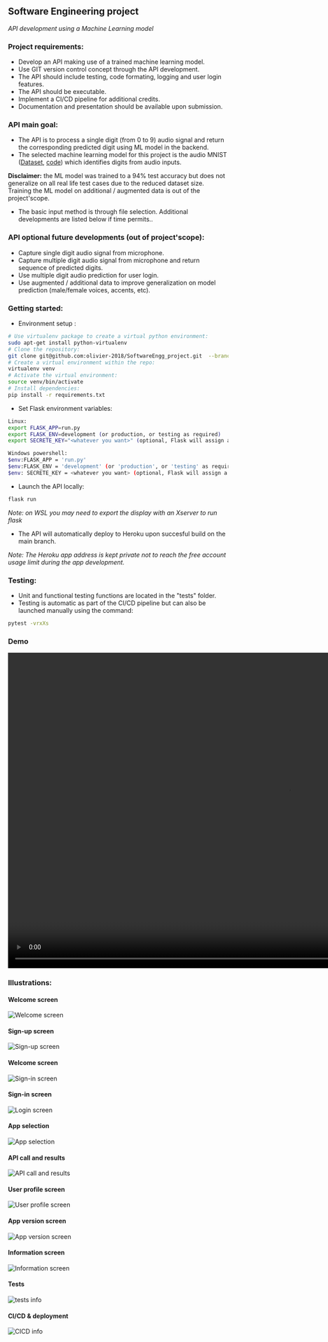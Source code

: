 ## Software Engineering project
*API development using a Machine Learning model*

### Project requirements:
- Develop an API making use of a trained machine learning model.
- Use GIT version control concept through the API development.
- The API should include testing, code formating, logging and user login features.
- The API should be executable.
- Implement a CI/CD pipeline for additional credits.
- Documentation and presentation should be available upon submission.

### API main goal:
- The API is to process a single digit (from 0 to 9) audio signal and return the corresponding predicted digit using ML model in the backend.
- The selected machine learning model for this project is the audio MNIST ([Dataset](https://www.kaggle.com/sripaadsrinivasan/audio-mnist), [code](https://colab.research.google.com/github/AdvancedNLP/audio_mnist/blob/exercise/audio_mnist_tcn.ipynb)) which identifies digits from audio inputs.

**Disclaimer:** the ML model was trained to a 94% test accuracy but does not generalize on all real life test cases due to the reduced dataset size. Training the ML model on additional / augmented data is out of the project'scope.
- The basic input method is through file selection. Additional developments are listed below if time permits..

### API optional future developments (out of project'scope):
- Capture single digit audio signal from microphone.
- Capture multiple digit audio signal from microphone and return sequence of predicted digits.
- Use multiple digit audio prediction for user login.
- Use augmented / additional data to improve generalization on model prediction (male/female voices, accents, etc).

### Getting started:
- Environment setup :
```sh
# Use virtualenv package to create a virtual python environment:
sudo apt-get install python-virtualenv
# Clone the repository:
git clone git@github.com:olivier-2018/SoftwareEngg_project.git  --branch development
# Create a virtual environment within the repo:
virtualenv venv
# Activate the virtual environment:
source venv/bin/activate
# Install dependencies:
pip install -r requirements.txt
```
- Set Flask environment variables:
```sh
Linux:
export FLASK_APP=run.py
export FLASK_ENV=development (or production, or testing as required)
export SECRETE_KEY="<whatever you want>" (optional, Flask will assign a secret hash if unset)

Windows powershell:
$env:FLASK_APP = 'run.py'
$env:FLASK_ENV = 'development' (or 'production', or 'testing' as required)
$env: SECRETE_KEY = <whatever you want> (optional, Flask will assign a secret hash if unset)
```
- Launch the API locally:
```sh
flask run
```
*Note: on WSL you may need to export the display with an Xserver to run flask*
- The API will automatically deploy to Heroku upon succesful build on the main branch.

*Note: The Heroku app address is kept private not to reach the free account usage limit during the app development.*

 ### Testing:
- Unit and functional testing functions are located in the "tests" folder.
- Testing is automatic as part of the CI/CD pipeline but can also be launched manually using the command:
```sh
pytest -vrxXs
```

 ### Demo
 <video width="1280" height="720" controls>
  <source src="static/video/SoftwareEngg_project_demo.mp4" type="video/mp4">
</video>
<!-- <video src="static/video/SoftwareEngg_project_demo.mp4" width="1280" height="720" controls></video> -->

 ### Illustrations:
 #### Welcome screen
 <image src="./static/img/1_welcome_screen.png" alt="Welcome screen">

 #### Sign-up screen
 <image src="./static/img/2_sign-up.png" alt="Sign-up screen">

 #### Welcome screen
 <image src="./static/img/3_sign-in_screen.png" alt="Sign-in screen">

 #### Sign-in screen
 <image src="./static/img/3_successful_login.png" alt="Login screen">

 #### App selection
 <image src="./static/img/4_app_selection.png" alt="App selection">

 #### API call and results
 <image src="./static/img/5_API_call_and_resut.png" alt="API call and results">

 #### User profile screen
 <image src="./static/img/6_user_profile_screen.png" alt="User profile screen">

 #### App version screen
 <image src="./static/img/7_version_history_screen.png" alt="App version screen">

 #### Information screen
 <image src="./static/img/8_about_screen.png" alt="Information screen">

#### Tests
 <image src="./static/img/9_unit_fcnal_tests.png" alt="tests info">

#### CI/CD & deployment
 <image src="./static/img/10_CICD_deployment.png" alt="CICD info">
